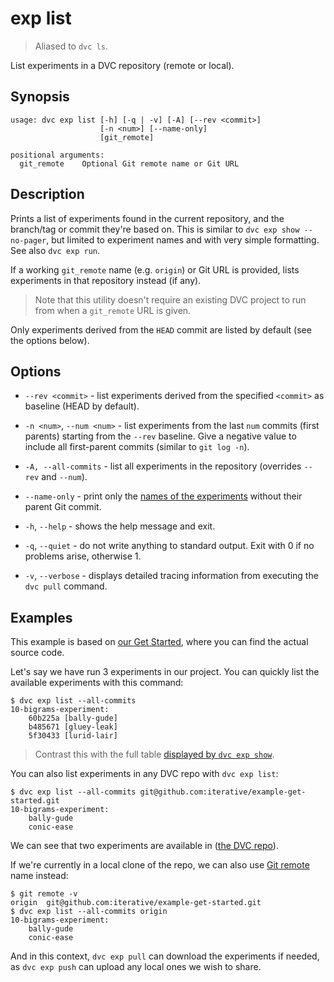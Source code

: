 # exp list

> Aliased to `dvc ls`.

List experiments in a <abbr>DVC repository</abbr> (remote or local).

## Synopsis

```usage
usage: dvc exp list [-h] [-q | -v] [-A] [--rev <commit>]
                    [-n <num>] [--name-only]
                    [git_remote]

positional arguments:
  git_remote    Optional Git remote name or Git URL
```

## Description

Prints a list of experiments found in the current repository, and the branch/tag
or commit they're based on. This is similar to `dvc exp show --no-pager`, but
limited to experiment names and with very simple formatting. See also
`dvc exp run`.

If a working `git_remote` name (e.g. `origin`) or Git URL is provided, lists
experiments in that <abbr>repository</abbr> instead (if any).

> Note that this utility doesn't require an existing <abbr>DVC project</abbr> to
> run from when a `git_remote` URL is given.

Only experiments derived from the `HEAD` commit are listed by default (see the
options below).

## Options

- `--rev <commit>` - list experiments derived from the specified `<commit>` as
  baseline (HEAD by default).

- `-n <num>`, `--num <num>` - list experiments from the last `num` commits
  (first parents) starting from the `--rev` baseline. Give a negative value to
  include all first-parent commits (similar to `git log -n`).

- `-A, --all-commits` - list all experiments in the repository (overrides
  `--rev` and `--num`).

- `--name-only` - print only the [names of the experiments] without their parent
  Git commit.

- `-h`, `--help` - shows the help message and exit.

- `-q`, `--quiet` - do not write anything to standard output. Exit with 0 if no
  problems arise, otherwise 1.

- `-v`, `--verbose` - displays detailed tracing information from executing the
  `dvc pull` command.

[names of the experiments]:
  https://dvc.org/doc/user-guide/experiment-management#how-does-dvc-track-experiments

## Examples

<admon type="info">

This example is based on [our Get Started], where you can find the actual source
code.

[our get started]: /doc/start/experiments

</admon>

Let's say we have run 3 experiments in our project. You can quickly list the
available experiments with this command:

```cli
$ dvc exp list --all-commits
10-bigrams-experiment:
    60b225a [bally-gude]
    b485671 [gluey-leak]
    5f30433 [lurid-lair]
```

> Contrast this with the full table
> [displayed by `dvc exp show`](/doc/command-reference/exp/show#examples).

You can also list experiments in any DVC repo with `dvc exp list`:

```cli
$ dvc exp list --all-commits git@github.com:iterative/example-get-started.git
10-bigrams-experiment:
    bally-gude
    conic-ease
```

We can see that two experiments are available in
([the DVC repo](https://github.com/iterative/example-get-started)).

If we're currently in a local clone of the repo, we can also use
[Git remote](https://git-scm.com/book/en/v2/Git-Basics-Working-with-Remotes)
name instead:

```cli
$ git remote -v
origin  git@github.com:iterative/example-get-started.git
$ dvc exp list --all-commits origin
10-bigrams-experiment:
    bally-gude
    conic-ease
```

And in this context, `dvc exp pull` can download the experiments if needed, as
`dvc exp push` can upload any local ones we wish to share.
